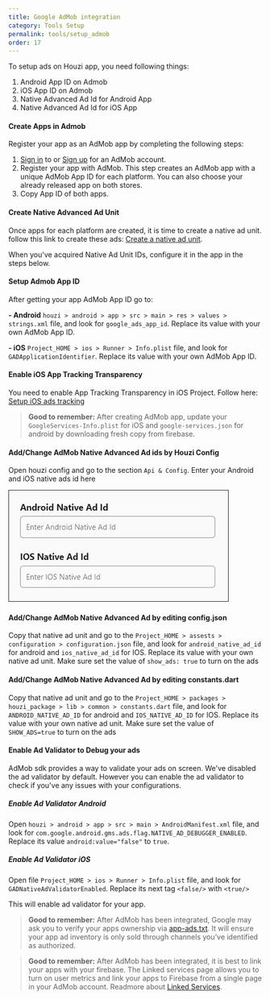```yaml
---
title: Google AdMob integration
category: Tools Setup
permalink: tools/setup_admob
order: 17
---
```


To setup ads on Houzi app, you need following things:

1. Android App ID on Admob
2. iOS App ID on Admob
3. Native Advanced Ad Id for Android App
4. Native Advanced Ad Id for iOS App

#### Create Apps in Admob

Register your app as an AdMob app by completing the following steps:
1. [Sign in](https://admob.google.com/home/) to or [Sign up](https://support.google.com/admob/answer/7356219) for an AdMob account.
2. Register your app with AdMob. This step creates an AdMob app with a unique AdMob App ID for each platform. You can also choose your already released app on both stores.
3. Copy App ID of both apps.

#### Create Native Advanced Ad Unit
Once apps for each platform are created, it is time to create a native ad unit. follow this link to create these ads: [Create a native ad unit](https://support.google.com/admob/answer/7187428#step1).

When you've acquired Native Ad Unit IDs, configure it in the app in the steps below.

#### Setup Admob App ID

After getting your app AdMob App ID go to:

**- Android** `houzi > android > app > src > main > res > values > strings.xml` file, and look for `google_ads_app_id`. Replace its value with your own AdMob App ID.

**- iOS** `Project_HOME > ios > Runner > Info.plist` file, and look for `GADApplicationIdentifier`. Replace its value with your own AdMob App ID. 

#### Enable iOS App Tracking Transparency 
You need to enable App Tracking Transparency in iOS Project. Follow here: [Setup iOS ads tracking](tools/setup_ads_tracking)

> **Good to remember:** After creating AdMob app, update your `GoogleServices-Info.plist` for iOS and `google-services.json` for android by downloading fresh copy from firebase.


#### Add/Change AdMob Native Advanced Ad ids by Houzi Config
Open houzi config and go to the section `Api & Config`. Enter your Android and iOS native ads id here

<img src="../../images/enter-ad-mob-key.JPG" alt="enter-ad-mob-key.JPG" title="enter-ad-mob-key.JPG" border= "1px solid"/>


#### Add/Change AdMob Native Advanced Ad by editing config.json
Copy that native ad unit and go to the `Project_HOME > assests > configuration > configuration.json` file, and look for `android_native_ad_id` for android and `ios_native_ad_id` for IOS. Replace its value with your own native ad unit.
Make sure set the value of `show_ads: true` to turn on the ads


#### Add/Change AdMob Native Advanced Ad by editing constants.dart
Copy that native ad unit and go to the `Project_HOME > packages > houzi_package > lib > common > constants.dart` file, and look for `ANDROID_NATIVE_AD_ID` for android and `IOS_NATIVE_AD_ID` for IOS. Replace its value with your own native ad unit.
Make sure set the value of `SHOW_ADS=true` to turn on the ads

#### Enable Ad Validator to Debug your ads
AdMob sdk provides a way to validate your ads on screen. We've disabled the ad validator by default. However you can enable the ad validator to check if you've any issues with your configurations.

##### Enable Ad Validator Android

Open `houzi > android > app > src > main > AndroidManifest.xml` file, and look for `com.google.android.gms.ads.flag.NATIVE_AD_DEBUGGER_ENABLED`. Replace its value `android:value="false"` to `true`.

##### Enable Ad Validator iOS
Open file `Project_HOME > ios > Runner > Info.plist` file, and look for `GADNativeAdValidatorEnabled`. Replace its next tag `<false/>` with `<true/>`

This will enable ad validator for your app.

> **Good to remember:** After AdMob has been integrated, Google may ask you to verify your apps ownership via [app-ads.txt](https://support.google.com/admob/answer/9787936?hl=en&ref_topic=7384409&sjid=5964906072899827499-EU). It will ensure your app ad inventory is only sold through channels you’ve identified as authorized.

> **Good to remember:** After AdMob has been integrated, it is best to link your apps with your firebase. The Linked services page allows you to turn on user metrics and link your apps to Firebase from a single page in your AdMob account. Readmore about [Linked Services](https://support.google.com/admob/answer/11986609).
